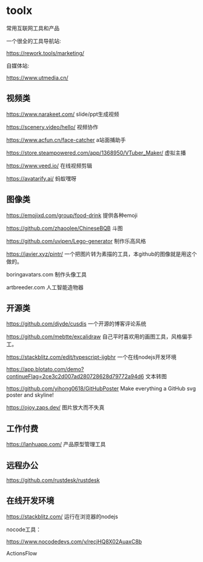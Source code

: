 # toolx
常用互联网工具和产品

一个很全的工具导航站:

https://rework.tools/marketing/

自媒体站:

https://www.utmedia.cn/

## 视频类

https://www.narakeet.com/ slide/ppt生成视频

https://scenery.video/hello/ 视频协作

https://www.acfun.cn/face-catcher a站面捕助手

https://store.steampowered.com/app/1368950/VTuber_Maker/ 虚拟主播

https://www.veed.io/ 在线视频剪辑

https://avatarify.ai/  蚂蚁嘿呀

## 图像类
https://emojixd.com/group/food-drink 提供各种emoji

https://github.com/zhaoolee/ChineseBQB  斗图

https://github.com/uvipen/Lego-generator  制作乐高风格

https://javier.xyz/pintr/   一个把图片转为素描的工具，本github的图像就是用这个做的。

boringavatars.com 制作头像工具

artbreeder.com 人工智能造物器

## 开源类
https://github.com/djyde/cusdis 一个开源的博客评论系统

https://github.com/mebtte/excalidraw  自己平时喜欢用的画图工具，风格偏手工。

https://stackblitz.com/edit/typescript-ijgbhr 一个在线nodejs开发环境

https://app.blotato.com/demo?continueFlag=2ce3c2d007ad280728628d79772a94d6   文本转图

https://github.com/yihong0618/GitHubPoster  Make everything a GitHub svg poster and skyline!

https://ojoy.zaps.dev/ 图片放大而不失真


## 工作付费
https://lanhuapp.com/  产品原型管理工具

## 远程办公

https://github.com/rustdesk/rustdesk

## 在线开发环境

https://stackblitz.com/ 运行在浏览器的nodejs

nocode工具：

https://www.nocodedevs.com/v/recjHQ8X02AuaxC8b  

ActionsFlow 


